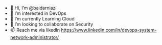 - 👋 Hi, I’m @baidarniazi
- 👀 I’m interested in DevOps
- 🌱 I’m currently Learning Cloud
- 💞️ I’m looking to collaborate on Security
- 📫 Reach me via likedIn https://www.linkedin.com/in/devops-system-network-administrator/

<!---
baidarniazi/baidarniazi is a ✨ special ✨ repository because its `README.md` (this file) appears on your GitHub profile.
You can click the Preview link to take a look at your changes.
--->
